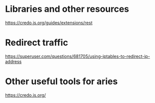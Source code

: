 # Libraries and other resources
https://credo.js.org/guides/extensions/rest

# Redirect traffic
https://superuser.com/questions/681705/using-iptables-to-redirect-ip-address

# Other useful tools for aries
https://credo.js.org/